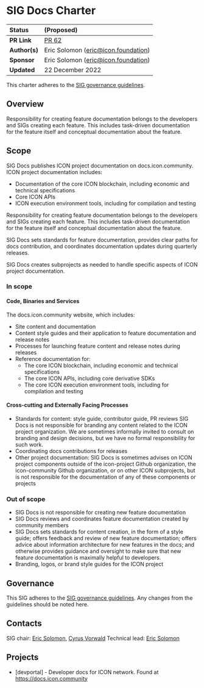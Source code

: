 # SIG Docs Charter

| Status        | (Proposed)       |
:-------------- |:---------------------------------------------------- |
| **PR Link**   | [PR 62](https://github.com/icon-project/community/pull/62)|
| **Author(s)** | Eric Solomon (eric@icon.foundation) |
| **Sponsor**   | Eric Solomon (eric@icon.foundation) |
| **Updated**   | 22 December 2022 |

This charter adheres to the [SIG governance guidelines](/guidelines/governance/sig-governance-guidelines.md).

## Overview

Responsibility for creating feature documentation belongs to the developers and SIGs creating each feature. This includes task-driven documentation for the feature itself and conceptual documentation about the feature.

## Scope

SIG Docs publishes ICON project documentation on docs.icon.community. ICON project documentation includes:

- Documentation of the core ICON blockchain, including economic and technical specifications
- Core ICON APIs
- ICON execution environment tools, including for compilation and testing

Responsibility for creating feature documentation belongs to the developers and SIGs creating each feature. This includes task-driven documentation for the feature itself and conceptual documentation about the feature.

SIG Docs sets standards for feature documentation, provides clear paths for docs contribution, and coordinates documentation updates during quarterly releases.

SIG Docs creates subprojects as needed to handle specific aspects of ICON project documentation.

### In scope

#### Code, Binaries and Services

The docs.icon.community website, which includes:

- Site content and documentation
- Content style guides and their application to feature documentation and release notes
- Processes for launching feature content and release notes during releases
- Reference documentation for:
  - The core ICON blockchain, including economic and technical specifications
  - The core ICON APIs, including core derivative SDKs
  - The core ICON execution environment tools, including for compilation and testing

#### Cross-cutting and Externally Facing Processes

- Standards for content: style guide, contributor guide, PR reviews SIG Docs is not responsible for branding any content related to the ICON project organization. We are sometimes informally invited to consult on branding and design decisions, but we have no formal responsibility for such work.
- Coordinating docs contributions for releases
- Other project documentation: SIG Docs is sometimes advises on ICON project components outside of the icon-project Github organization, the icon-community Github organization, or on other ICON subprojects, but is not responsible for the documentation of any of these components or projects

### Out of scope

- SIG Docs is not responsible for creating new feature documentation
- SIG Docs reviews and coordinates feature documentation created by community members
- SIG Docs sets standards for content creation, in the form of a style guide; offers feedback and review of new feature documentation; offers advice about information architecture for new features in the docs; and otherwise provides guidance and oversight to make sure that new feature documentation is maximally helpful to developers.
- Branding, logos, or brand style guides for the ICON project


## Governance

This SIG adheres to the [SIG governance guidelines](/guidelines/governance/sig-governance-guidelines.md). Any changes from the guidelines should be noted here.

## Contacts

SIG chair: [Eric Solomon](https://github.com/han-so1omon), [Cyrus Vorwald](https://github.com/CyrusVorwald)
Technical lead: [Eric Solomon](https://github.com/han-so1omon)

## Projects

- [devportal] - Developer docs for ICON network. Found at https://docs.icon.community
